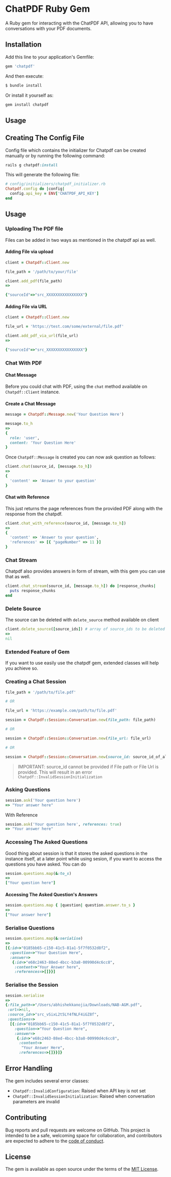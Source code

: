 # ChatPDF Ruby Gem

A Ruby gem for interacting with the ChatPDF API, allowing you to have conversations with your PDF documents.

## Installation

Add this line to your application's Gemfile:

```ruby
gem 'chatpdf'
```

And then execute:

```bash
$ bundle install
```

Or install it yourself as:

```bash
gem install chatpdf
```

## Usage

## Creating The Config File

Config file which contains the initializer for Chatpdf can be created manually or by running the following command:

```ruby
rails g chatpdf:install
```

This will generate the following file:

```ruby
# config/initializers/chatpdf_initializer.rb
Chatpdf.config do |config|
  config.api_key = ENV['CHATPDF_API_KEY']
end
```

## Usage


### Uploading The PDF file

Files can be added in two ways as mentioned in the chatpdf api as well. 

#### Adding File via upload
```ruby
client = Chatpdf::Client.new

file_path = '/path/to/your/file'

client.add_pdf(file_path)
=>

{"sourceId"=>"src_XXXXXXXXXXXXXXXX"}
```
#### Adding File via URL 

```ruby
client = Chatpdf::Client.new

file_url = 'https://test.com/some/external/file.pdf'

client.add_pdf_via_url(file_url)
=>

{"sourceId"=>"src_XXXXXXXXXXXXXXXX"}
```

### Chat With PDF

#### Chat Message
Before you could chat with PDF, using the `chat` method available on `Chatpdf::Client` instance.

#### Create a Chat Message

```ruby
message = Chatpdf::Message.new('Your Question Here')

message.to_h
=>
{
  role: 'user',
  content: 'Your Question Here'
}
```

Once `Chatpdf::Message` is created you can now ask question as follows:

```ruby
client.chat(source_id, [message.to_h])
=>
{
  'content' => 'Answer to your question'
}
```

#### Chat with Reference

This just returns the page references from the provided PDF along with the response from the chatpdf.

```ruby
client.chat_with_reference(source_id, [message.to_h])
=>
{
  'content' => 'Answer to your question',
  'references' => [{ "pageNumber" => 11 }]
}
```

### Chat Stream
Chatpdf also provides answers in form of stream, with this gem you can use that as well.

```ruby
client.chat_stream(source_id, [message.to_h]) do |response_chunks|
  puts response_chunks
end
```

### Delete Source
The source can be deleted with `delete_source` method available on client

```ruby
client.delete_source([source_ids]) # array of source_ids to be deleted
=>
nil
```

### Extended Feature of Gem

If you want to use easily use the chatpdf gem, extended classes will help you achieve so.

### Creating a Chat Session

```ruby
file_path = '/path/to/file.pdf'

# OR

file_url = 'https://example.com/path/to/file.pdf'

session = Chatpdf::Session::Conversation.new(file_path: file_path)

# OR

session = Chatpdf::Session::Conversation.new(file_url: file_url)

# OR

session = Chatpdf::Session::Conversation.new(source_id: source_id_of_already_uploaded_file)
```
> IMPORTANT: source_id cannot be provided if File path or File Url is provided. This will result in an error `Chatpdf::InvalidSessionInitialization`


### Asking Questions

```ruby
session.ask('Your question here')
=> "Your answer here"
```

With Reference

```ruby
session.ask('Your question here', references: true)
=> "Your answer here"
```


### Accessing The Asked Questions
Good thing about session is that it stores the asked questions in the instance itself, at a later point while using sesion, if you want to access the questions you have asked. You can do

```ruby
session.questions.map(&:to_s)
=>
["Your question here"]
```

#### Accessing The Asked Question's Answers

```ruby
session.questions.map { |question| question.answer.to_s }
=>
["Your answer here"]
```

### Serialise Questions
```ruby
session.questions.map(&:serialise)
=>
[{:id=>"0185bb65-c150-41c5-81a1-5f7f0532d8f2",
  :question=>"Your Question Here",
  :answer=>
   {:id=>"e68c2463-88ed-4bcc-b3a8-00990d4c6cc8",
    :content=>"Your Answer here",
    :references=>[]}}]
```

### Serialise the Session

```ruby
session.serialise
=>
{:file_path=>"/Users/abhishekkanojia/Downloads/NAB-AGM.pdf",
 :url=>nil,
 :source_id=>"src_vSixL2t5LY4fNLF4iGZ8f",
 :questions=>
  [{:id=>"0185bb65-c150-41c5-81a1-5f7f0532d8f2",
    :question=>"Your Question Here",
    :answer=>
     {:id=>"e68c2463-88ed-4bcc-b3a8-00990d4c6cc8",
      :content=>
       "Your Answer Here",
      :references=>[]}}]}
```

## Error Handling

The gem includes several error classes:

- `Chatpdf::InvalidConfiguration`: Raised when API key is not set
- `Chatpdf::InvalidSessionInitialization`: Raised when conversation parameters are invalid

## Contributing

Bug reports and pull requests are welcome on GitHub. This project is intended to be a safe, welcoming space for collaboration, and contributors are expected to adhere to the [code of conduct](CODE_OF_CONDUCT.md).

## License

The gem is available as open source under the terms of the [MIT License](LICENSE.txt).
